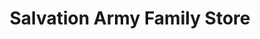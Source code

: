 ---
title: "Salvation Army Family Store"
url: /waterville/salvation-army-family-store/
shop: charity
---